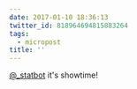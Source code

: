 ```yaml
---
date: 2017-01-10 18:36:13
twitter_id: 818964694815883264
tags:
  - micropost
title: ''
---
```


[@_statbot](https://twitter.com/_statbot) it's showtime!
